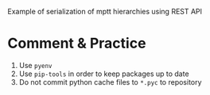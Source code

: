 Example of serialization of mptt hierarchies using REST API

# Comment & Practice
1. Use `pyenv`
1. Use `pip-tools` in order to keep packages up to date
1. Do not commit python cache files to `*.pyc` to repository